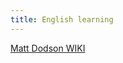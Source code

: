```yaml
---
title: English learning
---
```


[Matt Dodson WIKI](https://github.com/MattDodsonEnglish/English-Learning-Wiki)
